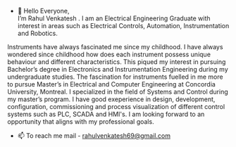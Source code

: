 - 👋 Hello Everyone,  
I’m Rahul Venkatesh . I am an Electrical Engineering Graduate with interest in areas such as Electrical Controls, Automation, Instrumentation and Robotics.

Instruments have always fascinated me since my childhood. I have always wondered since childhood how does each instrument possess unique behaviour
and different characteristics. This piqued my interest in pursuing Bachelor’s degree in Electronics and Instrumentation Engineering during my 
undergraduate studies. The fascination for instruments fuelled  in me more to pursue Master’s in Electrical and Computer Engineering at Concordia University, 
Montreal. I specialized in the field of Systems and Control during my master’s program. I have good exeperience in design, development, configuration,
commissioning and process visualization of different control systems such as PLC, SCADA and HMI's. I am looking forward to an opportunity that aligns 
with my professional goals.


- 📫 To reach me mail - rahulvenkatesh69@gmail.com



